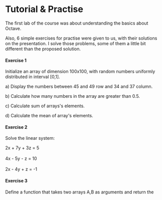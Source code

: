 # Tutorial & Practise

The first lab of the course was about understanding the basics about Octave.

Also, 6 simple exercises for practise were given to us, with their solutions on the presentation. I solve those problems, some of them a little bit different than the proposed solution.

#### Exercise 1

Initialize an array of dimension 100x100, with random numbers uniformly distributed in interval [0,1].

a) Display the numbers between 45 and 49 row and 34 and 37 column.

b) Calculate how many numbers in the array are greater than 0.5.

c) Calculate sum of arrays's elements.

d) Calculate the mean of array's elements.

#### Exercise 2

Solve the linear system:

2x + 7y + 3z = 5 <br/><br/>
4x - 5y - z = 10 <br/><br/>
2x - 4y + z = -1

#### Exercise 3

Define a function that takes two arrays A,B as arguments and return the 


